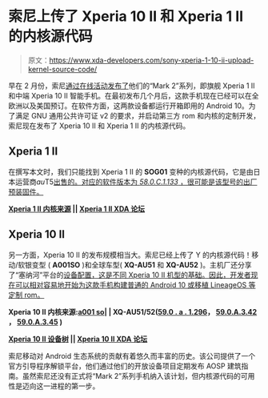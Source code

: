 # 索尼上传了 Xperia 10 II 和 Xperia 1 II 的内核源代码

> 原文：<https://www.xda-developers.com/sony-xperia-1-10-ii-upload-kernel-source-code/>

早在 2 月份，索尼[通过在线活动发布了](https://www.xda-developers.com/sony-xperia-1-ii-xperia-10-ii-xperia-pro-announcement/)他们的“Mark 2”系列，即旗舰 Xperia 1 II 和中端 Xperia 10 II 智能手机。在最初发布几个月后，这款手机现在已经可以在全欧洲以及美国预订。在软件方面，这两款设备都运行开箱即用的 Android 10。为了满足 GNU 通用公共许可证 v2 的要求，并启动第三方 rom 和内核的定制开发，索尼现在发布了 Xperia 10 II 和 Xperia 1 II 的内核源代码。

## Xperia 1 II

在撰写本文时，我们只能找到 Xperia 1 II 的 **SOG01** 变种的内核源代码，它是由日本运营商*au*T5[出售的。对应的软件版本为 *58.0.C.1.133* ，很可能是该型号的出厂预装固件。](https://www.au.com/mobile/product/smartphone/sog01/)

**[Xperia 1 II 内核来源](https://developer.sony.com/file/download/open-source-archive-for-58-0-c-1-133/) || [Xperia 1 II XDA 论坛](https://forum.xda-developers.com/sony-xperia-1-II)**

## Xperia 10 II

另一方面，Xperia 10 II 的发布规模相当大。索尼已经上传了 Y 的内核源代码！移动/软银变型 ( **A001SO** )和全球车型( **XQ-AU51** 和 **XQ-AU52** )。主机厂还分享了“塞纳河”平台的[设备配置，这是不同 Xperia 10 II 机型的基础。因此，开发者现在可以相对容易地开始为这款手机构建普通的 Android 10 或移植 LineageOS 等定制 rom。](https://github.com/sonyxperiadev/device-sony-seine)

**Xperia 10 II 内核来源:[a001 so](https://developer.sony.com/file/download/open-source-archive-for-59-0-d-0-456/)| | XQ-AU51/52([59.0 . a . 1.296](https://developer.sony.com/file/download/open-source-archive-for-59-0-a-1-296/)， [59.0.A.3.42](https://developer.sony.com/file/download/open-source-archive-for-59-0-a-3-42/) ， [59.0.A.3.45](https://developer.sony.com/file/download/open-source-archive-for-59-0-a-3-45/) )**

**[Xperia 10 II 设备树](https://github.com/sonyxperiadev/device-sony-pdx201) || [Xperia 10 II XDA 论坛](https://forum.xda-developers.com/sony-xperia-10-ii)**

索尼移动对 Android 生态系统的贡献有着悠久而丰富的历史。该公司提供了一个官方引导程序解锁平台，他们通过他们的开放设备项目定期发布 AOSP 建筑指南。虽然索尼还没有正式将“Mark 2”系列手机纳入该计划，但内核源代码的可用性是迈向这一进程的第一步。